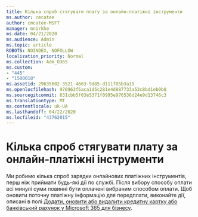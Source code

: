 ```yaml
---
title: Кілька спроб стягувати плату за онлайн-платіжні інструменти
ms.author: cmcatee
author: cmcatee-MSFT
manager: mnirkhe
ms.date: 04/21/2020
ms.audience: Admin
ms.topic: article
ROBOTS: NOINDEX, NOFOLLOW
localization_priority: Normal
ms.collection: Adm_O365
ms.custom:
- "445"
- "1500018"
ms.assetid: 29635602-3521-4663-9d85-d111f85b3a19
ms.openlocfilehash: 970963f5aca1d5c281e4d887733a53c8bd1eb0b8
ms.sourcegitcommit: 631cbb5f03e5371f0995e976536d24e9d13746c3
ms.translationtype: MT
ms.contentlocale: uk-UA
ms.lasthandoff: 04/22/2020
ms.locfileid: "43762015"
---
```

# <a name="multiple-attempts-to-charge-online-payment-instruments"></a>Кілька спроб стягувати плату за онлайн-платіжні інструменти

Ми робимо кілька спроб зарядки онлайнових платіжних інструментів, перш ніж приймати будь-які дії по службі. Після вибору способу оплати всі минулі суми повинні бути оплачені вибраним способом оплати. Щоб оновити поточну платіжну інформацію для передплати, виконайте дії, описані в полі [Додати, оновити або видалити кредитну картку або банківський рахунок у Microsoft 365 для бізнесу](https://docs.microsoft.com/office365/admin/subscriptions-and-billing/add-update-or-remove-credit-card-or-bank-account).